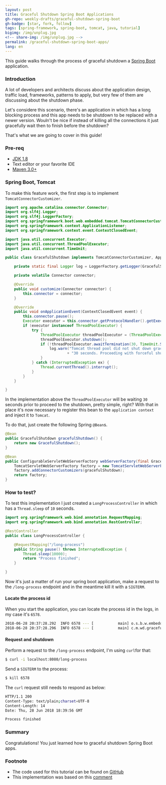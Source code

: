 ```yaml
---
layout: post
title: Graceful Shutdown Spring Boot Applications
gh-repo: weekly-drafts/graceful-shutdown-spring-boot
gh-badge: [star, fork, follow]
tags: [spring-framework, spring-boot, tomcat, java, tutorial]
bigimg: /img/unplug.jpg
<!-- share-img: /img/unplug.jpg -->
permalink: /graceful-shutdown-spring-boot-apps/
lang: en
---
```


This guide walks through the process of graceful shutdown a [Spring Boot](https://spring.io/projects/spring-boot)
application.

### Introduction

A lot of developers and architects discuss about the application design, traffic load, frameworks, patterns 
to apply, but very few of them are discussing about the shutdown phase.

Let's considere this scenario, there's an application in which has a long blocking process and this app needs
to be shutdown to be replaced with a newer version. Wouln't be nice if instead of killing all the connections
it just gracefully wait then to finish before the shutdown?

That's what we are going to cover in this guide!

### Pre-req

 - [JDK 1.8](http://www.oracle.com/technetwork/java/javase/downloads/index.html)
 - Text editor or your favorite IDE
 - [Maven 3.0+](https://maven.apache.org/download.cgi)

### Spring Boot, Tomcat 

To make this feature work, the first step is to implement `TomcatConnectorCustomizer`.

```java
import org.apache.catalina.connector.Connector;
import org.slf4j.Logger;
import org.slf4j.LoggerFactory;
import org.springframework.boot.web.embedded.tomcat.TomcatConnectorCustomizer;
import org.springframework.context.ApplicationListener;
import org.springframework.context.event.ContextClosedEvent;

import java.util.concurrent.Executor;
import java.util.concurrent.ThreadPoolExecutor;
import java.util.concurrent.TimeUnit;

public class GracefulShutdown implements TomcatConnectorCustomizer, ApplicationListener<ContextClosedEvent> {

    private static final Logger log = LoggerFactory.getLogger(GracefulShutdown.class);

    private volatile Connector connector;

    @Override
    public void customize(Connector connector) {
        this.connector = connector;
    }

    @Override
    public void onApplicationEvent(ContextClosedEvent event) {
        this.connector.pause();
        Executor executor = this.connector.getProtocolHandler().getExecutor();
        if (executor instanceof ThreadPoolExecutor) {
            try {
                ThreadPoolExecutor threadPoolExecutor = (ThreadPoolExecutor) executor;
                threadPoolExecutor.shutdown();
                if (!threadPoolExecutor.awaitTermination(30, TimeUnit.SECONDS)) {
                    log.warn("Tomcat thread pool did not shut down gracefully within "
                            + "30 seconds. Proceeding with forceful shutdown");
                }
            } catch (InterruptedException ex) {
                Thread.currentThread().interrupt();
            }
        }
    }

}
```

In the implementation above the `ThreadPoolExecutor` will be waiting `30` seconds prior to proceed to the shutdown, pretty simple, right?
With that in place it's now necessary to register this bean to the `application context` and inject it to `Tomcat`.

To do that, just create the following Spring `@Bean`s.

```java
@Bean
public GracefulShutdown gracefulShutdown() {
    return new GracefulShutdown();
}

@Bean
public ConfigurableServletWebServerFactory webServerFactory(final GracefulShutdown gracefulShutdown) {
    TomcatServletWebServerFactory factory = new TomcatServletWebServerFactory();
    factory.addConnectorCustomizers(gracefulShutdown);
    return factory;
}
```

### How to test?

To test this implementation I just created a `LongProcessController` in which has a `Thread.sleep` of `10` seconds.

```java
import org.springframework.web.bind.annotation.RequestMapping;
import org.springframework.web.bind.annotation.RestController;

@RestController
public class LongProcessController {

    @RequestMapping("/long-process")
    public String pause() throws InterruptedException {
        Thread.sleep(10000);
        return "Process finished";
    }

}
```

Now it's just a matter of run your spring boot application, make a request to the `/long-process` endpoint
and in the meantime kill it with a `SIGTERM`.

#### Locate the process id

When you start the application, you can locate the process id in the logs, in my case it's `6578`.

```bash
2018-06-28 20:37:28.292  INFO 6578 --- [           main] o.s.b.w.embedded.tomcat.TomcatWebServer  : Tomcat started on port(s): 8080 (http) with context path ''
2018-06-28 20:37:28.296  INFO 6578 --- [           main] c.m.wd.gracefulshutdown.Application      : Started Application in 2.158 seconds (JVM running for 2.591)
```

#### Request and shutdown

Perform a request to the `/long-process` endpoint, I'm using `curl`for that:

```bash
$ curl -i localhost:8080/long-process
```

Send a `SIGTERM` to the process:

```bash
$ kill 6578
```

The `curl` request still needs to respond as below:

```bash
HTTP/1.1 200
Content-Type: text/plain;charset=UTF-8
Content-Length: 14
Date: Thu, 28 Jun 2018 18:39:56 GMT

Process finished
```

### Summary
Congratulations! You just learned how to graceful shutdown Spring Boot apps.

### Footnote
  - The code used for this tutorial can be found on [GitHub](https://github.com/weekly-drafts/graceful-shutdown-spring-boot)
  - This implementation was based on this [comment](https://github.com/spring-projects/spring-boot/issues/4657#issuecomment-161354811)